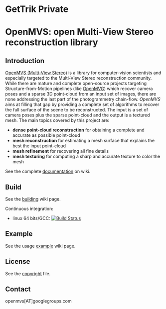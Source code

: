 # GetTrik Private
# OpenMVS: open Multi-View Stereo reconstruction library

## Introduction

[OpenMVS (Multi-View Stereo)](http://cdcseacave.github.io/openMVS) is a library for computer-vision scientists and especially targeted to the Multi-View Stereo reconstruction community. While there are mature and complete open-source projects targeting Structure-from-Motion pipelines (like [OpenMVG](https://github.com/openMVG/openMVG)) which recover camera poses and a sparse 3D point-cloud from an input set of images, there are none addressing the last part of the photogrammetry chain-flow. *OpenMVS* aims at filling that gap by providing a complete set of algorithms to recover the full surface of the scene to be reconstructed. The input is a set of camera poses plus the sparse point-cloud and the output is a textured mesh. The main topics covered by this project are:

- **dense point-cloud reconstruction** for obtaining a complete and accurate as possible point-cloud
- **mesh reconstruction** for estimating a mesh surface that explains the best the input point-cloud
- **mesh refinement** for recovering all fine details
- **mesh texturing** for computing a sharp and accurate texture to color the mesh

See the complete [documentation](https://github.com/cdcseacave/openMVS/wiki) on wiki.

## Build

See the [building](https://github.com/cdcseacave/openMVS/wiki/Building) wiki page.

Continuous integration:
 - linux 64 bits/GCC: [![Build Status](https://travis-ci.org/cdcseacave/openMVS.svg?branch=master)](https://travis-ci.org/cdcseacave/openMVS)

## Example

See the usage [example](https://github.com/cdcseacave/openMVS/wiki/Usage) wiki page.

## License

See the [copyright](https://github.com/cdcseacave/openMVS/blob/master/COPYRIGHT.md) file.

## Contact

openmvs[AT]googlegroups.com
